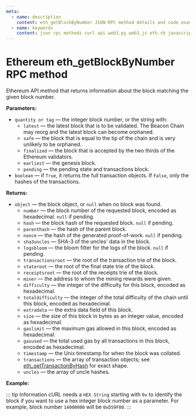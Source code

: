 ```yaml
---
meta:
  - name: description
    content: eth_getBlockByNumber JSON-RPC method details and code examples.
  - name: keywords
    content: json rpc methods curl api web3.py web3.js eth.rb javascript python ruby ethereum
---
```


# Ethereum eth_getBlockByNumber RPC method

Ethereum API method that returns information about the block matching the given block number.

**Parameters:**

* `quantity or tag` — the integer block number, or the string with:
    * `latest` — the latest block that is to be validated. The Beacon Chain may reorg and the latest block can become orphaned.
    * `safe` — the block that is equal to the tip of the chain and is very unlikely to be orphaned.
    * `finalized` — the block that is accepted by the two thirds of the Ethereum validators.
    * `earliest` — the genesis block.
    * `pending` — the pending state and transactions block.
* `boolean` — if `True`, it returns the full transaction objects. If `False`, only the hashes of the transactions.

**Returns:**

* `object` — the block object, or `null` when no block was found.
  * `number` — the block number of the requested block, encoded as hexadecimal. `null` if pending.
  * `hash` — the block hash of the requested block. `null` if pending.
  * `parenthash` — the hash of the parent block.
  * `nonce` — the hash of the generated proof-of-work. `null` if pending.
  * `sha3uncles` — SHA-3 of the uncles' data in the block.
  * `logsbloom` — the bloom filter for the logs of the block. `null` if pending.
  * `transactionsroot` — the root of the transaction trie of the block.
  * `stateroot` — the root of the final state trie of the block.
  * `receiptsroot` — the root of the receipts trie of the block.
  * `miner` — the address to whom the mining rewards were given.
  * `difficulty` — the integer of the difficulty for this block, encoded as hexadecimal.
  * `totaldifficulty` — the integer of the total difficulty of the chain until this block, encoded as hexadecimal.
  * `extradata` — the extra data field of this block.
  * `size` — the size of this block in bytes as an integer value, encoded as hexadecimal.
  * `gaslimit` — the maximum gas allowed in this block, encoded as hexadecimal.
  * `gasused` — the total used gas by all transactions in this block, encoded as hexadecimal.
  * `timestamp` — the Unix timestamp for when the block was collated.
  * `transactions` — the array of transaction objects; see [eth_getTransactionByHash](/api/ethereum/eth_gettransactionbyhash) for exact shape.
  * `uncles` — the array of uncle hashes.

**Example:**

::: tip Information
cURL needs a `HEX String` starting with `0x` to identify the block if you want to use a hex integer block number as a parameter.
For example, block number `14000000` will be `0xD59F80`.
:::

<CodeSwitcher :languages="{js:'web3.js', py:'web3.py', rb:'eth.rb', cr:'cURL'}">
<template v-slot:js>

```js
const Web3 = require("web3");
const node_url = "CHAINSTACK_NODE_URL";
const web3 = new Web3(node_url);
web3.eth.getBlock("latest", "False", (err, block) => {
  console.log(block);
});
```

</template>
<template v-slot:py>

```py
from web3 import Web3
node_url = "CHAINSTACK_NODE_URL"
web3 = Web3(Web3.HTTPProvider(node_url))
print(web3.eth.get_block("latest", False))
```

</template>
<template v-slot:rb>

```rb
require "eth"
client = Eth::Client.create "CHAINSTACK_NODE_URL"
response = client.eth_get_block_by_number("latest",false)
puts response["result"]
```

</template>
<template v-slot:cr>

```sh
curl -X POST "CHAINSTACK_NODE_URL" \
  -H "Content-Type: application/json" \
  --data '{"method":"eth_getBlockByNumber","params":["latest",false],"id":1,"jsonrpc":"2.0"}'
```

</template>
</CodeSwitcher>
